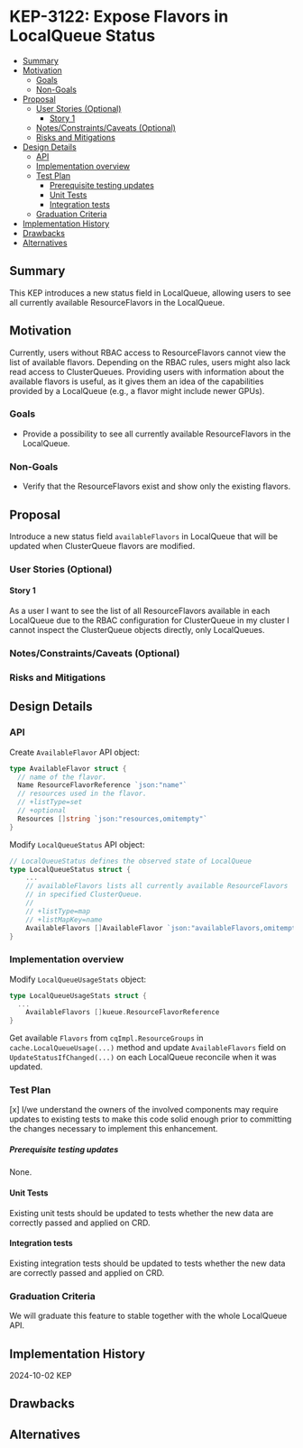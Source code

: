 # KEP-3122: Expose Flavors in LocalQueue Status

<!-- toc -->
- [Summary](#summary)
- [Motivation](#motivation)
  - [Goals](#goals)
  - [Non-Goals](#non-goals)
- [Proposal](#proposal)
  - [User Stories (Optional)](#user-stories-optional)
    - [Story 1](#story-1)
  - [Notes/Constraints/Caveats (Optional)](#notesconstraintscaveats-optional)
  - [Risks and Mitigations](#risks-and-mitigations)
- [Design Details](#design-details)
  - [API](#api)
  - [Implementation overview](#implementation-overview)
  - [Test Plan](#test-plan)
      - [Prerequisite testing updates](#prerequisite-testing-updates)
    - [Unit Tests](#unit-tests)
    - [Integration tests](#integration-tests)
  - [Graduation Criteria](#graduation-criteria)
- [Implementation History](#implementation-history)
- [Drawbacks](#drawbacks)
- [Alternatives](#alternatives)
<!-- /toc -->

## Summary

This KEP introduces a new status field in LocalQueue, allowing users to see
all currently available ResourceFlavors in the LocalQueue.

## Motivation

Currently, users without RBAC access to ResourceFlavors cannot view the list
of available flavors. Depending on the RBAC rules, users might also lack read
access to ClusterQueues. Providing users with information about the available
flavors is useful, as it gives them an idea of the capabilities provided by
a LocalQueue (e.g., a flavor might include newer GPUs).

### Goals

- Provide a possibility to see all currently available ResourceFlavors in 
  the LocalQueue.

### Non-Goals

- Verify that the ResourceFlavors exist and show only the existing flavors.

## Proposal

Introduce a new status field `availableFlavors` in LocalQueue 
that will be updated when ClusterQueue flavors are modified.

### User Stories (Optional)

#### Story 1

As a user I want to see the list of all ResourceFlavors available in each LocalQueue 
due to the RBAC configuration for ClusterQueue in my cluster I cannot inspect the 
ClusterQueue objects directly, only LocalQueues.

### Notes/Constraints/Caveats (Optional)

### Risks and Mitigations

## Design Details

### API

Create `AvailableFlavor` API object:

```go
type AvailableFlavor struct {
  // name of the flavor.
  Name ResourceFlavorReference `json:"name"`
  // resources used in the flavor.
  // +listType=set
  // +optional
  Resources []string `json:"resources,omitempty"`
}
```

Modify `LocalQueueStatus` API object:

```go
// LocalQueueStatus defines the observed state of LocalQueue
type LocalQueueStatus struct {
	...
	// availableFlavors lists all currently available ResourceFlavors
	// in specified ClusterQueue.
	//
	// +listType=map
	// +listMapKey=name
	AvailableFlavors []AvailableFlavor `json:"availableFlavors,omitempty"`
}
```

### Implementation overview

Modify `LocalQueueUsageStats` object:

```go
type LocalQueueUsageStats struct {
  ...
	AvailableFlavors []kueue.ResourceFlavorReference
}
```

Get available `Flavors` from `cqImpl.ResourceGroups` in `cache.LocalQueueUsage(...)` 
method and update `AvailableFlavors` field on `UpdateStatusIfChanged(...)`
on each LocalQueue reconcile when it was updated.

### Test Plan

<!--
**Note:** *Not required until targeted at a release.*
The goal is to ensure that we don't accept enhancements with inadequate testing.

All code is expected to have adequate tests (eventually with coverage
expectations). Please adhere to the [Kubernetes testing guidelines][testing-guidelines]
when drafting this test plan.

[testing-guidelines]: https://git.k8s.io/community/contributors/devel/sig-testing/testing.md
-->

[x] I/we understand the owners of the involved components may require updates to
existing tests to make this code solid enough prior to committing the changes necessary
to implement this enhancement.

##### Prerequisite testing updates

<!--
Based on reviewers feedback describe what additional tests need to be added prior
implementing this enhancement to ensure the enhancements have also solid foundations.
-->

None.

#### Unit Tests

Existing unit tests should be updated to tests whether the new data are correctly
passed and applied on CRD.

#### Integration tests

Existing integration tests should be updated to tests whether the new data are correctly
passed and applied on CRD.

### Graduation Criteria

We will graduate this feature to stable together with the whole LocalQueue API.

## Implementation History

2024-10-02 KEP

## Drawbacks

## Alternatives